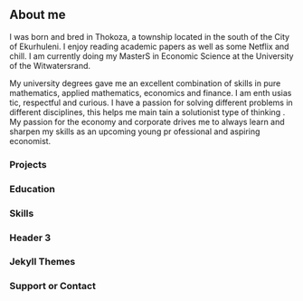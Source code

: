 ## About me
I was born and bred in Thokoza, a township located in the south of the City of Ekurhuleni. I enjoy reading academic papers as well as some Netflix and chill. I am currently doing my MasterS in Economic Science at the University of the Witwatersrand. 

My university degrees gave me an excellent combination of skills in pure mathematics, applied mathematics,
economics and finance. I am enth
usias
tic, respectful and curious.
I have a
passion for solving different problems in different disciplines, this helps me main
tain a solutionist type of thinking
. My passion for the economy and
corporate drives me to always learn and sharpen my skills as an upcoming young pr
ofessional
and aspiring economist.



### Projects



### Education
### Skills
### Header 3





### Jekyll Themes


### Support or Contact

